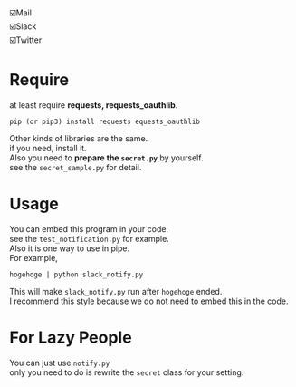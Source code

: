☑️Mail  
☑️Slack  
☑️Twitter  

# Require  
at least require **requests, requests_oauthlib**.  
```
pip (or pip3) install requests equests_oauthlib
```  
Other kinds of libraries are the same.  
if you need, install it.  
Also you need to **prepare the `secret.py`** by yourself.  
see the `secret_sample.py` for detail.

# Usage  
You can embed this program in your code.  
see the `test_notification.py` for example.  
Also it is one way to use in pipe.  
For example,  
```
hogehoge | python slack_notify.py
```  
This will make `slack_notify.py` run after `hogehoge` ended.  
I recommend this style because we do not need to embed this in the code.  

# For Lazy People
You can just use `notify.py`  
only you need to do is rewrite the `secret` class for your setting.